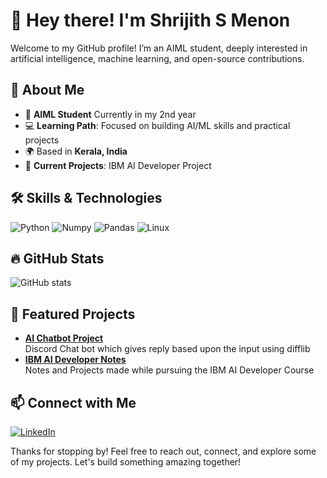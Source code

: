 # 👋 Hey there! I'm Shrijith S Menon

Welcome to my GitHub profile! I’m an  AIML student, deeply interested in artificial intelligence, machine learning, and open-source contributions.



## 🌱 About Me
- 🏫 **AIML Student** Currently in my 2nd year
- 💻 **Learning Path**: Focused on building AI/ML skills and practical projects
- 🌍 Based in **Kerala, India**
- 🚀 **Current Projects**: IBM AI Developer Project



## 🛠️ Skills & Technologies

![Python](https://img.shields.io/badge/Python-3776AB?style=flat&logo=python&logoColor=white)
![Numpy](https://img.shields.io/badge/Numpy-013243?style=flat&logo=numpy&logoColor=white)
![Pandas](https://img.shields.io/badge/Pandas-150458?style=flat&logo=pandas&logoColor=white)
![Linux](https://img.shields.io/badge/Linux-FCC624?style=flat&logo=linux&logoColor=black)



## 🔥 GitHub Stats

![GitHub stats](https://github-readme-stats.vercel.app/api?username=ShrijithSM&show_icons=true&theme=tokyonight)


## 📌 Featured Projects

- **[AI Chatbot Project](https://github.com/Xsparkm/Character-Based-ChatBot-for-Discord)**  
   Discord Chat bot which gives reply based upon the input using difflib
- **[IBM AI Developer Notes](https://github.com/ShrijithSM/IBM-AI-Developer-Notes)**  
   Notes and Projects made while pursuing the IBM AI Developer Course

## 📫 Connect with Me

[![LinkedIn](https://img.shields.io/badge/LinkedIn-Shrijith-blue?style=flat&logo=linkedin)](https://in.linkedin.com/in/shrijithsm)  




Thanks for stopping by! Feel free to reach out, connect, and explore some of my projects. Let's build something amazing together!
